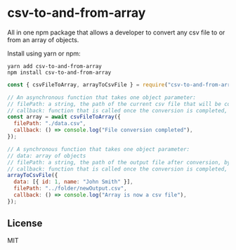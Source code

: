 # csv-to-and-from-array

All in one npm package that allows a developer to convert any csv file to or from an array of objects.

Install using yarn or npm:

    yarn add csv-to-and-from-array
    npm install csv-to-and-from-array

```javascript
const { csvFileToArray, arrayToCsvFile } = require("csv-to-and-from-array");

// An asynchronous function that takes one object parameter:
// filePath: a string, the path of the current csv file that will be converted
// callback: function that is called once the conversion is completed, optional
const array = await csvFileToArray({
  filePath: "./data.csv",
  callback: () => console.log("File conversion completed"),
});

// A synchronous function that takes one object parameter:
// data: array of objects
// filePath: a string, the path of the output file after conversion, by default it is 'output.csv'
// callback: function that is called once the conversion is completed, optional
arrayToCsvFile({
  data: [{ id: 1, name: "John Smith" }],
  filePath: "../folder/newOutput.csv",
  callback: () => console.log("Array is now a csv file"),
});
```

## License

MIT
